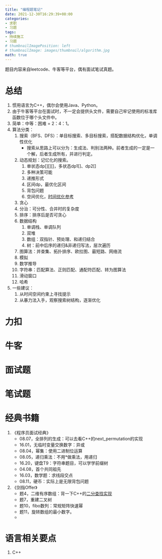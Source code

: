 ```yaml
---
title: "编程题笔记"
date: 2021-12-30T16:29:39+08:00
categories:
- 求职
- 习题
tags:
- 持续施工
- 习题
# thumbnailImagePosition: left
# thumbnailImage: images/thumbnail/algorithm.jpg
math: true
---
```

题目内容来自leetcode、牛客等平台，偶有面试笔试真题。
<!--more-->
# 总结
1. 惯用语言为C++，偶尔会使用Java、Python。
1. 由于牛客等平台在面试时，不一定会提供头文件，需要自己牢记使用的标准库函数位于哪个头文件中。
1. 简单：中等：困难 = 2：4：1。
1. 算法分类：
    1. 搜索（BFS、DFS）：单目标搜索、多目标搜索，搭配数据结构优化，单调性优化
        - 搜索从思路上可以分为：生成法、判别法两种。前者生成的一定是一个解，后者生成所有，并进行判定。
    1. 动态规划：记忆化的搜索。
        1. 单状态dp[][][]，多状态dp1[]、dp2[]
        1. 多种决策可能
        1. 递推形式
        1. 区间dp，最优化区间
        1. 背包问题
        1. 空间优化，[时间优化参考](https://www.cnblogs.com/flipped/p/9669202.html)
    1. 贪心
    1. 分治：可分性、合并时的复杂度
    1. 排序：排序后是否可贪心
    1. 数据结构
        1. 单调栈、单调队列
        1. 双堆
        1. 数组：双指针、预处理、和递归结合
        1. 树：前中后序的递归&非递归写法，层次遍历
    1. 图算法：并查集、拓扑排序、欧拉图、最短路、网络流
    1. 模拟
    1. 数学推导
    1. 字符串：匹配算法、正则匹配、通配符匹配、转为图算法
    1. 滑动窗口
    1. 哈希
1. 一些建议：
    1. 从时间空间约束上寻找提示
    1. 从暴力法入手，观察搜索树结构，逐渐优化
# 力扣

# 牛客

# 面试题

# 笔试题

# 经典书籍
1. 《程序员面试经典》
    - 08.07，全排列的生成：可以去看C++的next_permutation的实现
    - 16.01，无临时变量交换数字：异或
    - 08.04，幂集：使用二进制位运算
    - 08.05，递归乘法：不用*做乘法，用递归
    - 16.20，键盘T9：字符串题目，可以学学前缀树
    - 04.08，首个共同祖先
    - 16.03，数学题：求线段交点
    - 08.11，硬币：实际上是无限背包问题
1. 《剑指Offer》
    - 题4，二维有序数组：背一下C++的[二分查找实现](https://zh.cppreference.com/w/cpp/algorithm/upper_bound)
    - 题7，重建二叉树
    - 题10，fibo数列：常规矩阵快速幂
    - 题11，旋转数组的最小数字。
    - 
# 语言相关要点
1. C++